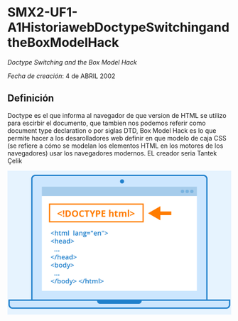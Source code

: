 # SMX2-UF1-A1HistoriawebDoctypeSwitchingandtheBoxModelHack
*Doctype Switching and the Box Model Hack*

*Fecha de creación*: 4 de ABRIL 2002

## Definición

Doctype es el que informa al navegador de que version de HTML se utilizo para escirbir el documento, que tambien nos podemos referir como document type declaration o por siglas DTD, Box Model Hack es lo que permite hacer a los desarolladores web definir en que modelo de caja CSS (se refiere a cómo se modelan los elementos HTML en los motores de los navegadores) usar los navegadores modernos. EL creador seria Tantek Çelik

![Doctype](https://github.com/alexka9/SMX2-M8UF1A1-HistoriaWeb-2002-Meetup.com/blob/main/HTML-Doctype.png "Imagen Doctype")





















